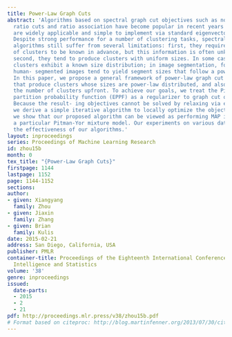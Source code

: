 ```yaml
---
title: Power-Law Graph Cuts
abstract: 'Algorithms based on spectral graph cut objectives such as normalized cuts,
  ratio cuts and ratio association have become popular in recent years because they
  are widely applicable and simple to implement via standard eigenvector computations.
  Despite strong performance for a number of clustering tasks, spectral graph cut
  algorithms still suffer from several limitations: first, they require the number
  of clusters to be known in advance, but this information is often unknown a priori;
  second, they tend to produce clusters with uniform sizes. In some cases, the true
  clusters exhibit a known size distribution; in image segmentation, for instance,
  human- segmented images tend to yield segment sizes that follow a power-law distribution.
  In this paper, we propose a general framework of power-law graph cut algorithms
  that produce clusters whose sizes are power-law distributed, and also does not fix
  the number of clusters upfront. To achieve our goals, we treat the Pitman-Yor exchangeable
  partition probability function (EPPF) as a regularizer to graph cut objectives.
  Because the result- ing objectives cannot be solved by relaxing via eigenvectors,
  we derive a simple iterative algorithm to locally optimize the objectives. Moreover,
  we show that our proposed algorithm can be viewed as performing MAP inference on
  a particular Pitman-Yor mixture model. Our experiments on various data sets show
  the effectiveness of our algorithms.'
layout: inproceedings
series: Proceedings of Machine Learning Research
id: zhou15b
month: 0
tex_title: "{Power-Law Graph Cuts}"
firstpage: 1144
lastpage: 1152
page: 1144-1152
sections: 
author:
- given: Xiangyang
  family: Zhou
- given: Jiaxin
  family: Zhang
- given: Brian
  family: Kulis
date: 2015-02-21
address: San Diego, California, USA
publisher: PMLR
container-title: Proceedings of the Eighteenth International Conference on Artificial
  Intelligence and Statistics
volume: '38'
genre: inproceedings
issued:
  date-parts:
  - 2015
  - 2
  - 21
pdf: http://proceedings.mlr.press/v38/zhou15b.pdf
# Format based on citeproc: http://blog.martinfenner.org/2013/07/30/citeproc-yaml-for-bibliographies/
---
```

